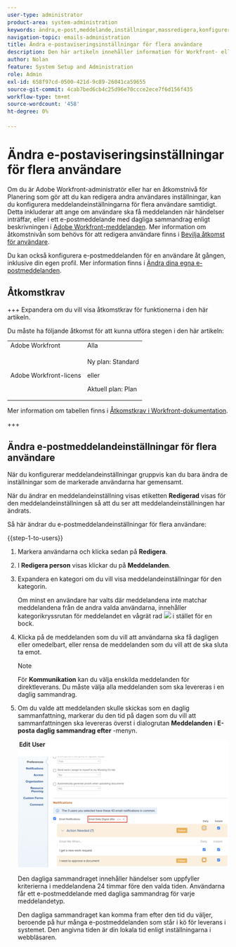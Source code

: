 ```yaml
---
user-type: administrator
product-area: system-administration
keywords: ändra,e-post,meddelande,inställningar,massredigera,konfigurera,flera,användare
navigation-topic: emails-administration
title: Ändra e-postaviseringsinställningar för flera användare
description: Den här artikeln innehåller information för Workfront- eller gruppadministratörer om hur de kan uppdatera e-postmeddelanden för andra användare.
author: Nolan
feature: System Setup and Administration
role: Admin
exl-id: 658f97cd-0500-421d-9c89-26041ca59655
source-git-commit: 4cab7bed6cb4c25d96e70ccce2ece7f6d156f435
workflow-type: tm+mt
source-wordcount: '458'
ht-degree: 0%

---
```


# Ändra e-postaviseringsinställningar för flera användare

<!-- Audited: 12/2023 -->

Om du är Adobe Workfront-administratör eller har en åtkomstnivå för Planering som gör att du kan redigera andra användares inställningar, kan du konfigurera meddelandeinställningarna för flera användare samtidigt. Detta inkluderar att ange om användare ska få meddelanden när händelser inträffar, eller i ett e-postmeddelande med dagliga sammandrag enligt beskrivningen i [Adobe Workfront-meddelanden](../../../workfront-basics/using-notifications/wf-notifications.md). Mer information om åtkomstnivån som behövs för att redigera användare finns i [Bevilja åtkomst för användare](../../../administration-and-setup/add-users/configure-and-grant-access/grant-access-other-users.md).

Du kan också konfigurera e-postmeddelanden för en användare åt gången, inklusive din egen profil. Mer information finns i [Ändra dina egna e-postmeddelanden](../../../workfront-basics/using-notifications/activate-or-deactivate-your-own-event-notifications.md).


## Åtkomstkrav

+++ Expandera om du vill visa åtkomstkrav för funktionerna i den här artikeln.

Du måste ha följande åtkomst för att kunna utföra stegen i den här artikeln:

<table style="table-layout:auto"> 
 <col> 
 <col> 
 <tbody> 
  <tr> 
   <td role="rowheader">Adobe Workfront</td> 
   <td>Alla</td> 
  </tr> 
  <tr> 
   <td role="rowheader">Adobe Workfront-licens</td> 
   <td> <p>Ny plan: Standard </p>
 <p>eller</p> 
<p>Aktuell plan: Plan </p> 
</td> 
  </tr> 
 </tbody> 
</table>

Mer information om tabellen finns i [Åtkomstkrav i Workfront-dokumentation](/help/quicksilver/administration-and-setup/add-users/access-levels-and-object-permissions/access-level-requirements-in-documentation.md).

+++

## Ändra e-postmeddelandeinställningar för flera användare

När du konfigurerar meddelandeinställningar gruppvis kan du bara ändra de inställningar som de markerade användarna har gemensamt.

När du ändrar en meddelandeinställning visas etiketten **Redigerad** visas för den meddelandeinställningen så att du ser att meddelandeinställningen har ändrats.

Så här ändrar du e-postmeddelandeinställningar för flera användare:

{{step-1-to-users}}

1. Markera användarna och klicka sedan på **Redigera**.
1. I **Redigera person** visas klickar du på **Meddelanden**.

1. Expandera en kategori om du vill visa meddelandeinställningar för den kategorin.

   Om minst en användare har valts där meddelandena inte matchar meddelandena från de andra valda användarna, innehåller kategorikryssrutan för meddelandet en vågrät rad ![](assets/straight-line-instead-of-checkmark.jpg) i stället för en bock.


1. Klicka på de meddelanden som du vill att användarna ska få dagligen eller omedelbart, eller rensa de meddelanden som du vill att de ska sluta ta emot.

   >[!NOTE]
   >
   >   För **Kommunikation** kan du välja enskilda meddelanden för direktleverans. Du måste välja alla meddelanden som ska levereras i en daglig sammandrag.


1. Om du valde att meddelanden skulle skickas som en daglig sammanfattning, markerar du den tid på dagen som du vill att sammanfattningen ska levereras överst i dialogrutan **Meddelanden** i **E-posta daglig sammandrag efter** -menyn.

   ![](assets/daily-digest-time.png)

   Den dagliga sammandraget innehåller händelser som uppfyller kriterierna i meddelandena 24 timmar före den valda tiden. Användarna får ett e-postmeddelande med dagliga sammandrag för varje meddelandetyp.

   Den dagliga sammandraget kan komma fram efter den tid du väljer, beroende på hur många e-postmeddelanden som står i kö för leverans i systemet. Den angivna tiden är din lokala tid enligt inställningarna i webbläsaren.
